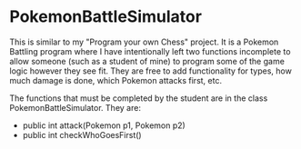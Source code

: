 # PokemonBattleSimulator
This is similar to my "Program your own Chess" project. It is a Pokemon Battling program where I have intentionally left two functions incomplete to allow someone (such as a student of mine) to program some of the game logic however they see fit. They are free to add functionality for types, how much damage is done, which Pokemon attacks first, etc.

The functions that must be completed by the student are in the class PokemonBattleSimulator. 
They are:
- public int attack(Pokemon p1, Pokemon p2)
- public int checkWhoGoesFirst()
